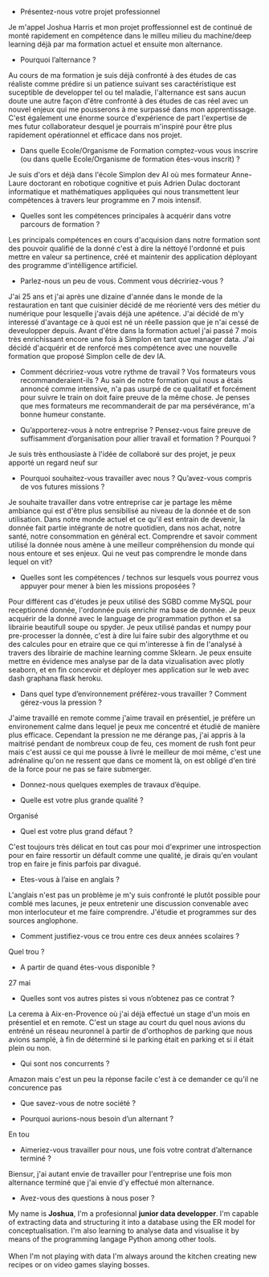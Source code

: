 
* Présentez-nous votre projet professionnel

Je m'appel Joshua Harris et mon projet proffessionnel est de continué de monté rapidement en compétence dans le milleu milieu du machine/deep learning déjà par ma formation actuel et ensuite mon alternance. 

* Pourquoi l’alternance ?

Au cours de ma formation je suis déjà confronté à des études de cas réaliste comme prédire si un patience suivant ses caractéristique est suceptible de developper tel ou tel maladie, l'alternance est sans aucun doute une autre façon d'être confronté à des études de cas réel avec un nouvel enjeux qui me pousserons à me surpassé dans mon apprentissage. C'est également une énorme source d'expérience de part l'expertise de mes futur collaborateur desquel je pourrais m'inspiré pour être plus rapidement opérationnel et efficace dans nos projet. 

* Dans quelle Ecole/Organisme de Formation comptez-vous vous inscrire (ou dans quelle Ecole/Organisme de formation êtes-vous inscrit) ?

Je suis d'ors et déjà dans l'école Simplon dev AI où mes formateur Anne-Laure doctorant en robotique cognitive et puis Adrien Dulac doctorant informatique et mathématiques appliquées qui nous transmettent leur compétences à travers leur programme en 7 mois intensif. 

* Quelles sont les compétences principales à acquérir dans votre parcours de formation ?

Les principals compétences en cours d'acquision dans notre formation sont des pouvoir qualifié de la donné c'est à dire la néttoyé l'ordonné et puis mettre en valeur sa pertinence, créé et maintenir des application déployant des programme d'intélligence artificiel. 

* Parlez-nous un peu de vous. Comment vous décririez-vous ?

J'ai 25 ans et j'ai après une dizaine d'année dans le monde de la restauration en tant que cuisinier décidé de me réorienté vers des métier du numérique pour lesquelle j'avais déjà une apétence. J'ai décidé de m'y interessé d'avantage ce à quoi est né un réelle passion que je n'ai cessé de deveulopper depuis. Avant d'être dans la formation actuel j'ai passé 7 mois très enrichissant encore une fois à Simplon en tant que manager data. J'ai décidé d'acquérir et de renforcé mes compétence avec une nouvelle formation que proposé Simplon celle de dev IA. 

* Comment décririez-vous votre rythme de travail ? Vos formateurs vous recommanderaient-ils ?
Au sain de notre formation qui nous a étais annoncé comme intensive, n'a pas usurpé de ce qualitatif et forcément pour suivre le train on doit faire preuve de la même chose. Je penses que mes formateurs me recommanderait de par ma persévérance, m'a bonne humeur constante.

* Qu’apporterez-vous à notre entreprise ? Pensez-vous faire preuve de suffisamment d’organisation pour allier travail et formation ? Pourquoi ?

Je suis très enthousiaste à l'idée de collaboré sur des projet, je peux apporté un regard neuf sur 

* Pourquoi souhaitez-vous travailler avec nous ? Qu’avez-vous compris de vos futures missions ?

Je souhaite travailler dans votre entreprise car je partage les même ambiance qui est d'être plus sensibilisé au niveau de la donnée et de son utilisation. Dans notre monde actuel et ce qu'il est entrain de devenir, la donnée fait partie intégrante de notre quotidien, dans nos achat, notre santé, notre consommation en général ect. Comprendre et savoir comment utilisé la donnée nous amène à une meilleur compréhension du monde qui nous entoure et ses enjeux. Qui ne veut pas comprendre le monde dans lequel on vit?

* Quelles sont les compétences / technos sur lesquels vous pourrez vous appuyer pour mener à bien les missions proposées ?

Pour différent cas d'études je peux utilisé des SGBD comme MySQL pour receptionné donnée, l'ordonnée puis enrichir ma base de donnée. Je peux acquérir de la donné avec le language de programmation python et sa librairie beautifull soupe ou spyder. Je peux utilisé pandas et numpy pour pre-processer la donnée, c'est à dire lui faire subir des algorythme et ou des calcules pour en etraire que ce qui m'interesse à fin de l'analysé à travers des librairie de machine learning comme Sklearn. Je peux ensuite mettre en évidence mes analyse par de la data vizualisation avec plotly seaborn, et en fin concevoir et déployer mes application sur le web avec dash graphana flask heroku.

* Dans quel type d’environnement préférez-vous travailler ? Comment gérez-vous la pression ?

J'aime travaillé en remote comme j'aime travail en présentiel, je préfère un environement calme dans lequel je peux me concentré et étudié de manière plus efficace. Cependant la pression ne me dérange pas, j'ai appris à la maitrisé pendant de nombreux coup de feu, ces moment de rush font peur mais c'est aussi ce qui me pousse à livré le meilleur de moi même, c'est une adrénaline qu'on ne ressent que dans ce moment là, on est obligé d'en tiré de la force pour ne pas se faire submerger. 

* Donnez-nous quelques exemples de travaux d’équipe. 
 

* Quelle est votre plus grande qualité ?

Organisé 

* Quel est votre plus grand défaut ?

C'est toujours très délicat en tout cas pour moi d'exprimer une introspection pour en faire ressortir un défault comme une qualité, je dirais qu'en voulant trop en faire je finis parfois par divagué.

* Etes-vous à l’aise en anglais ?

L'anglais n'est pas un problème je m'y suis confronté le plutôt possible pour comblé mes lacunes, je peux entretenir une discussion convenable avec mon interlocuteur et me faire comprendre. J'étudie et programmes sur des sources anglophone. 

* Comment justifiez-vous ce trou entre ces deux années scolaires ?

Quel trou ? 

* A partir de quand êtes-vous disponible ?

27 mai 

* Quelles sont vos autres pistes si vous n’obtenez pas ce contrat ?

La cerema à Aix-en-Provence où j'ai déjà effectué un stage d'un mois en présentiel et en remote. C'est un stage au court du quel nous avions du entréné un réseau neuronnel à partir de d'orthophos de parking que nous avions samplé, à fin de déterminé si le parking était en parking et si il était plein ou non. 

* Qui sont nos concurrents ?

Amazon mais c'est un peu la réponse facile c'est à ce demander ce qu'il ne concurence pas 

* Que savez-vous de notre société ?

* Pourquoi aurions-nous besoin d’un alternant ?

En tou 

* Aimeriez-vous travailler pour nous, une fois votre contrat d’alternance terminé ?

Biensur, j'ai autant envie de travailler pour l'entreprise une fois mon alternance terminé que j'ai envie d'y effectué mon alternance.

* Avez-vous des questions à nous poser ?


 My name is <strong>Joshua</strong>, I'm a profesionnal <strong><b>junior data developper</b></strong>. I'm capable of extracting data and structuring it into a database using the ER model for conceptualisation. I'm also learning to analyse data and visualise it by means of the programming langage Python among other tools. 
									<br><br>When I'm not playing with data I'm always around the kitchen creating new recipes or on video games slaying bosses.
